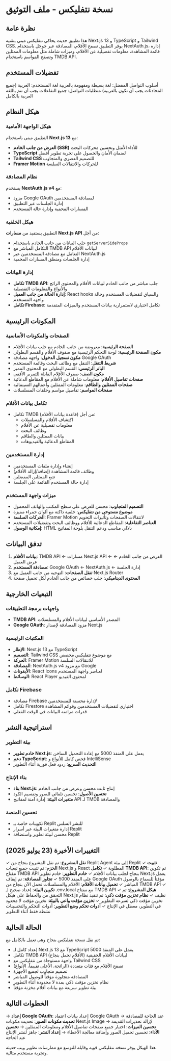 # نسخة نتفليكس - ملف التوثيق

## نظرة عامة

هذا تطبيق حديث يحاكي نتفليكس مبني بتقنية Next.js 13 و TypeScript و Tailwind CSS. يوفر التطبيق تصفح الأفلام، المصادقة عبر جوجل باستخدام NextAuth.js، إدارة قائمة المشاهدة، معلومات تفصيلية عن الأفلام، وميزات شاملة مثل معلومات الممثلين وتصفح المواسم باستخدام TMDB API.

## تفضيلات المستخدم

أسلوب التواصل المفضل: لغة بسيطة ومفهومة بالعربية
لغة المستخدم: العربية (جميع المحادثات يجب أن تكون بالعربية)
متطلبات التواصل: جميع التفاعلات يجب أن تتم باللغة العربية بالكامل

## هيكل النظام

### هيكل الواجهة الأمامية

التطبيق مبني باستخدام **Next.js 13** مع:
- **العرض من جانب الخادم (SSR)** للأداء الأمثل وتحسين محركات البحث
- **TypeScript** لضمان الأمان والحصول على تجربة تطوير أفضل
- **Tailwind CSS** للتصميم العصري والمتجاوب
- **Framer Motion** للحركات والانتقالات السلسة

### نظام المصادقة

يستخدم **NextAuth.js v4** مع:
- مزود Google OAuth لمصادقة المستخدمين
- إدارة الجلسات عبر التطبيق
- المسارات المحمية وإدارة حالة المستخدم

### هيكل الخلفية

التطبيق يستفيد من **مسارات Next.js API** من أجل:
- جلب البيانات من جانب الخادم باستخدام `getServerSideProps`
- التكامل المباشر مع TMDB API لبيانات الأفلام
- التعامل مع مصادقة المستخدمين عبر NextAuth.js
- إدارة الجلسات ومنطق المسارات المحمية

### إدارة البيانات

- **تكامل TMDB API**: جلب مباشر من جانب الخادم لبيانات الأفلام والمحتوى الرائج والأنواع والمعلومات التفصيلية
- **إدارة الحالة من جانب العميل**: React hooks والسياق لتفضيلات المستخدم وحالة واجهة المستخدم
- **تكامل Firebase**: تكامل اختياري لاستمرارية بيانات المستخدم والميزات المتقدمة

## المكونات الرئيسية

### الصفحات والمكونات الأساسية

- **الصفحة الرئيسية**: معروضة من جانب الخادم مع جلب بيانات الأفلام
- **مكون الصفحة الرئيسية**: لوحة التحكم الرئيسية مع صفوف الأفلام والقسم البطولي
- **مكون تسجيل الدخول**: واجهة مصادقة Google OAuth
- **شريط التنقل**: التنقل مع وظائف البحث وقائمة المستخدم
- **البانر الرئيسي**: القسم البطولي مع المحتوى المميز
- **مكون الصف**: صفوف الأفلام القابلة للتمرير الأفقي
- **صفحات تفاصيل الأفلام**: معلومات شاملة عن الأفلام مع المقاطع الدعائية
- **صفحات الممثلين والطاقم**: معلومات الممثلين وأعمالهم السينمائية
- **صفحات المواسم**: تفاصيل مواسم وحلقات المسلسلات

### تكامل بيانات الأفلام

- تكامل TMDB (قاعدة بيانات الأفلام) من أجل:
  - اكتشاف الأفلام والمسلسلات
  - معلومات تفصيلية عن الأفلام
  - وظائف البحث
  - بيانات الممثلين والطاقم
  - المقاطع الدعائية والفيديوهات

### إدارة المستخدمين

- إنشاء وإدارة ملفات المستخدمين
- وظائف قائمة المشاهدة (إضافة/إزالة الأفلام)
- تتبع الممثلين المفضلين
- إدارة حالة المستخدم القائمة على الجلسة

### ميزات واجهة المستخدم

- **التصميم المتجاوب**: محسن للعرض على سطح المكتب والهاتف المحمول
- **موضوع مستوحى من نتفليكس**: خلفية داكنة مع ألوان حمراء مميزة
- **الحركات السلسة**: Framer Motion لانتقالات الصفحات وتأثيرات التحويم
- **العناصر التفاعلية**: المقاطع الدعائية للأفلام ووظائف البحث وتفضيلات المستخدم
- **إمكانية الوصول**: HTML دلالي مناسب ودعم التنقل بلوحة المفاتيح

## تدفق البيانات

1. **بيانات الأفلام**: TMDB API ← مسارات Next.js API ← العرض من جانب الخادم ← عرض العميل
2. **مصادقة المستخدم**: Google OAuth ← NextAuth.js ← إدارة الجلسة
3. **تنقل الصفحات**: التوجيه من جانب العميل مع Next.js Router
4. **المحتوى الديناميكي**: جلب خصائص من جانب الخادم لكل تحميل صفحة

## التبعيات الخارجية

### واجهات برمجة التطبيقات
- **TMDB API**: المصدر الأساسي لبيانات الأفلام والمسلسلات
- **Google OAuth**: مزود المصادقة لإصدار Next.js

### المكتبات الرئيسية
- **الإطار**: Next.js 13 مع TypeScript
- **التصميم**: Tailwind CSS مع موضوع نتفليكس مخصص
- **الحركة**: Framer Motion للانتقالات السلسة
- **المصادقة**: NextAuth.js v4 مع مزود Google
- **الأيقونات**: React Icons لعناصر واجهة المستخدم
- **الوسائط**: React Player لمحتوى الفيديو

### تكامل Firebase
- مصادقة Firebase لإدارة محسنة للمستخدمين
- تكامل Firestore اختياري لتفضيلات المستخدمين وقوائم المشاهدة
- قدرات مزامنة البيانات في الوقت الفعلي

## استراتيجية النشر

### بيئة التطوير
- **خادم تطوير Next.js**: يعمل على المنفذ 5000 مع إعادة التحميل الساخن
- **دعم TypeScript**: فحص كامل للأنواع و IntelliSense
- **التحديث السريع**: ردود فعل فورية أثناء التطوير

### بناء الإنتاج
- **بناء Next.js**: إنتاج ثابت محسن وعرض من جانب الخادم
- **تحسين الأصول**: تحسين تلقائي للصور وتقسيم الكود
- **متغيرات البيئة**: إدارة آمنة لمفاتيح API لـ TMDB والمصادقة

### تحسين المنصة
- تكوينات خاصة بـ Replit للنشر السلس
- إدارة متغيرات البيئة عبر أسرار Replit
- محسن لبيئة تطوير واستضافة Replit

## التغييرات الأخيرة (23 يوليو 2025)

✓ **نقل المشروع**: تم نقل المشروع بنجاح من Replit Agent إلى بيئة Replit
✓ **تثبيت الحزم**: تم تثبيت جميع تبعيات Next.js و React المطلوبة
✓ **تكامل TMDB API**: تم تكوين مفتاح TMDB API بنجاح لجلب بيانات الأفلام
✓ **خادم التطوير**: خادم تطوير Next.js يعمل على المنفذ 5000
✓ **تجاوز المصادقة**: تم إيقاف Google OAuth مؤقتاً للسماح بالوصول المباشر
✓ **تحميل بيانات الأفلام**: الأفلام والمسلسلات تحمل الآن بنجاح من TMDB API
✓ **تكوين البيئة**: إعداد صحيح لـ .env.local مع مفتاح TMDB API
✓ **هيكل المشروع**: تم التحقق من والحفاظ على هيكل Next.js نظيف
✓ **نظام تخزين مؤقت ذكي**: تم تنفيذ نظام تخزين مؤقت ذكي لسرعة التطوير
✓ **تخزين مؤقت واعي بالبيئة**: تخزين مؤقت لا محدود في التطوير، معطل في الإنتاج
✓ **أدوات تحكم وضع التطوير**: أدوات التحكم والتحسينات نشطة فقط أثناء التطوير

## الحالة الحالية

تم نقل نسخة نتفليكس بنجاح وهي تعمل بالكامل مع:
- إعداد كامل لـ Next.js 13 مع TypeScript يعمل على المنفذ 5000
- تكامل TMDB API لبيانات الأفلام الحقيقية (الأفلام تحمل بنجاح)
- واجهة مستوحاة من نتفليكس مع Tailwind CSS
- تصفح الأفلام مع فئات متعددة (الرائجة، الأعلى تقييماً، الأنواع)
- تصميم متجاوب لجميع الأجهزة
- المصادقة متجاوزة مؤقتاً للوصول المباشر
- نظام تخزين مؤقت ذكي بمدة لا محدودة أثناء التطوير
- بيئة تطوير سريعة مع بيانات أفلام مخزنة مؤقتاً

## الخطوات التالية

→ **إعداد Google OAuth**: إعداد بيانات اعتماد Google OAuth عند الحاجة للمصادقة
→ **تحديث مكونات الصور**: تحديث مكونات Next.js Image لإزالة تحذيرات القديمة
→ **تحسين الميزات**: اختبار جميع صفحات تفاصيل الأفلام ومعلومات الممثلين
→ **تحسين الأداء**: تحسين تحميل الصور وإضافة معالجة الأخطاء
→ **إعداد النشر**: جاهز لنشر الإنتاج عند الحاجة

هذا الهيكل يوفر نسخة نتفليكس قوية وقابلة للتوسع مع ممارسات تطوير ويب حديثة وتجربة مستخدم مثالية.